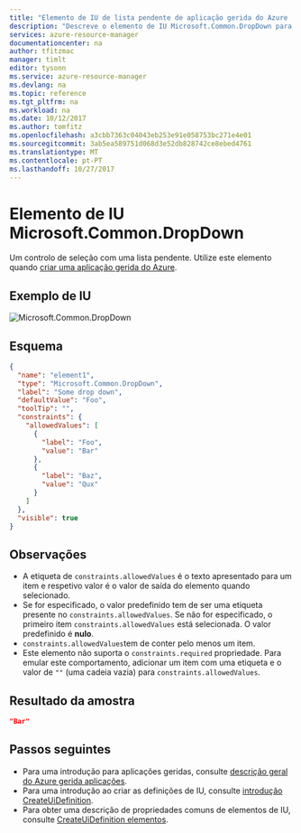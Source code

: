 ```yaml
---
title: "Elemento de IU de lista pendente de aplicação gerida do Azure | Microsoft Docs"
description: "Descreve o elemento de IU Microsoft.Common.DropDown para aplicações geridas do Azure"
services: azure-resource-manager
documentationcenter: na
author: tfitzmac
manager: timlt
editor: tysonn
ms.service: azure-resource-manager
ms.devlang: na
ms.topic: reference
ms.tgt_pltfrm: na
ms.workload: na
ms.date: 10/12/2017
ms.author: tomfitz
ms.openlocfilehash: a3cbb7363c04043eb253e91e058753bc271e4e01
ms.sourcegitcommit: 3ab5ea589751d068d3e52db828742ce8ebed4761
ms.translationtype: MT
ms.contentlocale: pt-PT
ms.lasthandoff: 10/27/2017
---
```

# <a name="microsoftcommondropdown-ui-element"></a>Elemento de IU Microsoft.Common.DropDown
Um controlo de seleção com uma lista pendente. Utilize este elemento quando [criar uma aplicação gerida do Azure](publish-service-catalog-app.md).

## <a name="ui-sample"></a>Exemplo de IU
![Microsoft.Common.DropDown](./media/managed-application-elements/microsoft.common.dropdown.png)

## <a name="schema"></a>Esquema
```json
{
  "name": "element1",
  "type": "Microsoft.Common.DropDown",
  "label": "Some drop down",
  "defaultValue": "Foo",
  "toolTip": "",
  "constraints": {
    "allowedValues": [
      {
        "label": "Foo",
        "value": "Bar"
      },
      {
        "label": "Baz",
        "value": "Qux"
      }
    ]
  },
  "visible": true
}
```

## <a name="remarks"></a>Observações
- A etiqueta de `constraints.allowedValues` é o texto apresentado para um item e respetivo valor é o valor de saída do elemento quando selecionado.
- Se for especificado, o valor predefinido tem de ser uma etiqueta presente no `constraints.allowedValues`. Se não for especificado, o primeiro item `constraints.allowedValues` está selecionada. O valor predefinido é **nulo**.
- `constraints.allowedValues`tem de conter pelo menos um item.
- Este elemento não suporta o `constraints.required` propriedade. Para emular este comportamento, adicionar um item com uma etiqueta e o valor de `""` (uma cadeia vazia) para `constraints.allowedValues`.

## <a name="sample-output"></a>Resultado da amostra
```json
"Bar"
```

## <a name="next-steps"></a>Passos seguintes
* Para uma introdução para aplicações geridas, consulte [descrição geral do Azure gerida aplicações](overview.md).
* Para uma introdução ao criar as definições de IU, consulte [introdução CreateUiDefinition](create-uidefinition-overview.md).
* Para obter uma descrição de propriedades comuns de elementos de IU, consulte [CreateUiDefinition elementos](create-uidefinition-elements.md).
